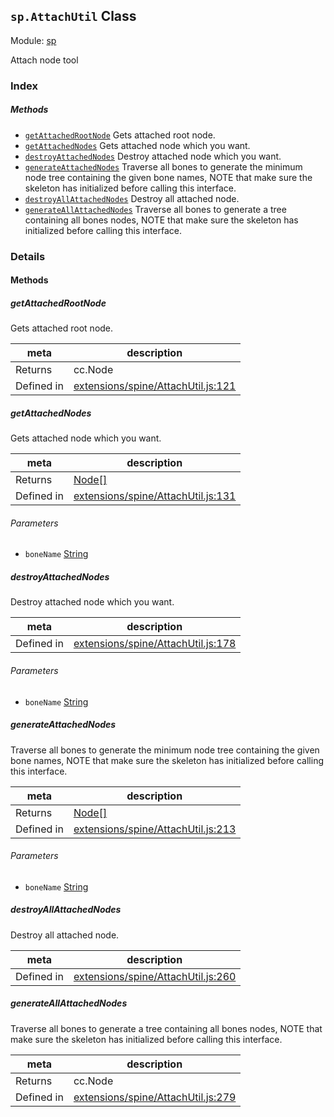 ## `sp.AttachUtil` Class



Module: [sp](../modules/sp.md)


Attach node tool



### Index



##### Methods

  - [`getAttachedRootNode`](#getattachedrootnode) Gets attached root node.
  - [`getAttachedNodes`](#getattachednodes) Gets attached node which you want.
  - [`destroyAttachedNodes`](#destroyattachednodes) Destroy attached node which you want.
  - [`generateAttachedNodes`](#generateattachednodes) Traverse all bones to generate the minimum node tree containing the given bone names, NOTE that make sure the skeleton has initialized before calling this interface.
  - [`destroyAllAttachedNodes`](#destroyallattachednodes) Destroy all attached node.
  - [`generateAllAttachedNodes`](#generateallattachednodes) Traverse all bones to generate a tree containing all bones nodes, NOTE that make sure the skeleton has initialized before calling this interface.



### Details




<!-- Method Block -->
#### Methods


##### getAttachedRootNode

Gets attached root node.

| meta | description |
|------|-------------|
| Returns | cc.Node 
| Defined in | [extensions/spine/AttachUtil.js:121](https://github.com/cocos-creator/engine/blob/efe6330ab64803299d3b7fecde039ffed2d9e696/extensions/spine/AttachUtil.js#L121) |



##### getAttachedNodes

Gets attached node which you want.

| meta | description |
|------|-------------|
| Returns | <a href="../classes/Node.html" class="crosslink">Node[]</a> 
| Defined in | [extensions/spine/AttachUtil.js:131](https://github.com/cocos-creator/engine/blob/efe6330ab64803299d3b7fecde039ffed2d9e696/extensions/spine/AttachUtil.js#L131) |

###### Parameters
- `boneName` <a href="https://developer.mozilla.org/en/JavaScript/Reference/Global_Objects/String" class="crosslink external" target="_blank">String</a> 


##### destroyAttachedNodes

Destroy attached node which you want.

| meta | description |
|------|-------------|
| Defined in | [extensions/spine/AttachUtil.js:178](https://github.com/cocos-creator/engine/blob/efe6330ab64803299d3b7fecde039ffed2d9e696/extensions/spine/AttachUtil.js#L178) |

###### Parameters
- `boneName` <a href="https://developer.mozilla.org/en/JavaScript/Reference/Global_Objects/String" class="crosslink external" target="_blank">String</a> 


##### generateAttachedNodes

Traverse all bones to generate the minimum node tree containing the given bone names, NOTE that make sure the skeleton has initialized before calling this interface.

| meta | description |
|------|-------------|
| Returns | <a href="../classes/Node.html" class="crosslink">Node[]</a> 
| Defined in | [extensions/spine/AttachUtil.js:213](https://github.com/cocos-creator/engine/blob/efe6330ab64803299d3b7fecde039ffed2d9e696/extensions/spine/AttachUtil.js#L213) |

###### Parameters
- `boneName` <a href="https://developer.mozilla.org/en/JavaScript/Reference/Global_Objects/String" class="crosslink external" target="_blank">String</a> 


##### destroyAllAttachedNodes

Destroy all attached node.

| meta | description |
|------|-------------|
| Defined in | [extensions/spine/AttachUtil.js:260](https://github.com/cocos-creator/engine/blob/efe6330ab64803299d3b7fecde039ffed2d9e696/extensions/spine/AttachUtil.js#L260) |



##### generateAllAttachedNodes

Traverse all bones to generate a tree containing all bones nodes, NOTE that make sure the skeleton has initialized before calling this interface.

| meta | description |
|------|-------------|
| Returns | cc.Node 
| Defined in | [extensions/spine/AttachUtil.js:279](https://github.com/cocos-creator/engine/blob/efe6330ab64803299d3b7fecde039ffed2d9e696/extensions/spine/AttachUtil.js#L279) |




